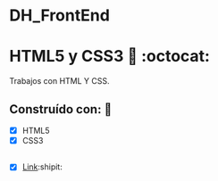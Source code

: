 # DH_FrontEnd

# HTML5 y CSS3 :art: :octocat:
Trabajos con HTML Y CSS.

## Construído con: 🔧
- [x] HTML5
- [x] CSS3

##
- [x] <a href="https://stephaaniie.github.io/DH_FrontEnd/" target="_blank">Link<a>:shipit:





